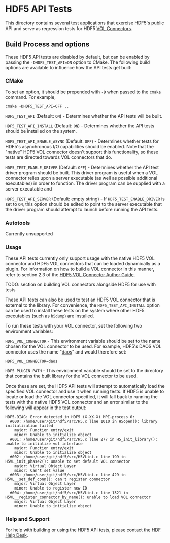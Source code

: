 # HDF5 API Tests

This directory contains several test applications that exercise HDF5's
public API and serve as regression tests for HDF5 [VOL Connectors](https://portal.hdfgroup.org/display/HDF5/Virtual+Object+Layer).

## Build Process and options

These HDF5 API tests are disabled by default, but can be enabled by passing the
`-DHDF5_TEST_API=ON` option to CMake. The following build options are available
to influence how the API tests get built:

### CMake

To set an option, it should be prepended with `-D` when passed to the `cmake` command.
For example,

    cmake -DHDF5_TEST_API=OFF ..

`HDF5_TEST_API` (Default: `ON`) - Determines whether the API tests will be built.

`HDF5_TEST_API_INSTALL` (Default: `ON`) - Determines whether the API tests should be installed
on the system.

`HDF5_TEST_API_ENABLE_ASYNC` (Default: `OFF`) - Determines whether tests for HDF5's asynchronous
I/O capabilities should be enabled. Note that the "native" HDF5 VOL connector doesn't support
this functionality, so these tests are directed towards VOL connectors that do.

`HDF5_TEST_ENABLE_DRIVER` (Default: `OFF`) - Determines whether the API test driver program should
be built. This driver program is useful when a VOL connector relies upon a server executable
(as well as possible additional executables) in order to function. The driver program can be
supplied with a server executable and 

`HDF5_TEST_API_SERVER` (Default: empty string) - If `HDF5_TEST_ENABLE_DRIVER` is set to `ON`, this
option should be edited to point to the server executable that the driver program should attempt
to launch before running the API tests.

### Autotools

Currently unsupported

### Usage

These API tests currently only support usage with the native HDF5 VOL connector and HDF5 VOL
connectors that can be loaded dynamically as a plugin. For information on how to build a VOL
connector in this manner, refer to section 2.3 of the [HDF5 VOL Connector Author Guide](https://docs.hdfgroup.org/hdf5/v1_14/_v_o_l__connector.html).

TODO: section on building VOL connectors alongside HDF5 for use with tests

These API tests can also be used to test an HDF5 VOL connector that is external to the library.
For convenience, the `HDF5_TEST_API_INSTALL` option can be used to install these tests on the
system where other HDF5 executables (such as `h5dump`) are installed.

To run these tests with your VOL connector, set the following two environment variables:

`HDF5_VOL_CONNECTOR` - This environment variable should be set to the name chosen for the VOL connector
to be used. For example, HDF5's DAOS VOL connector uses the name "[daos](https://github.com/HDFGroup/vol-daos/blob/v1.2.0/src/daos_vol.h#L30)" and would therefore set:

    HDF5_VOL_CONNECTOR=daos

`HDF5_PLUGIN_PATH` - This environment variable should be set to the directory that contains the built
library for the VOL connector to be used.

Once these are set, the HDF5 API tests will attempt to automatically load the specified VOL connector
and use it when running tests. If HDF5 is unable to locate or load the VOL connector specified, it
will fall back to running the tests with the native HDF5 VOL connector and an error similar to the
following will appear in the test output:

    HDF5-DIAG: Error detected in HDF5 (X.XX.X) MPI-process 0:
      #000: /home/user/git/hdf5/src/H5.c line 1010 in H5open(): library initialization failed
        major: Function entry/exit
        minor: Unable to initialize object
      #001: /home/user/git/hdf5/src/H5.c line 277 in H5_init_library(): unable to initialize vol interface
        major: Function entry/exit
        minor: Unable to initialize object
      #002: /home/user/git/hdf5/src/H5VLint.c line 199 in H5VL_init_phase2(): unable to set default VOL connector
        major: Virtual Object Layer
        minor: Can't set value
      #003: /home/user/git/hdf5/src/H5VLint.c line 429 in H5VL__set_def_conn(): can't register connector
        major: Virtual Object Layer
        minor: Unable to register new ID
      #004: /home/user/git/hdf5/src/H5VLint.c line 1321 in H5VL__register_connector_by_name(): unable to load VOL connector
        major: Virtual Object Layer
        minor: Unable to initialize object

### Help and Support

For help with building or using the HDF5 API tests, please contact the [HDF Help Desk](https://help.hdfgroup.org/).

